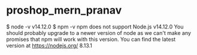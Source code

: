# proshop_mern_pranav

$ node -v
v14.12.0
$ npm -v
npm does not support Node.js v14.12.0
You should probably upgrade to a newer version of node as we
can't make any promises that npm will work with this version.
You can find the latest version at https://nodejs.org/
8.13.1
